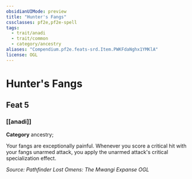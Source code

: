 ```yaml
---
obsidianUIMode: preview
title: "Hunter's Fangs"
cssclasses: pf2e,pf2e-spell
tags:
  - trait/anadi
  - trait/common
  - category/ancestry
aliases: "Compendium.pf2e.feats-srd.Item.PWKFdaNghx1YMKlA"
license: OGL
---
```

# Hunter's Fangs
## Feat 5
### [[anadi]]

**Category** ancestry; 




Your fangs are exceptionally painful. Whenever you score a critical hit with your fangs unarmed attack, you apply the unarmed attack's critical specialization effect.

*Source: Pathfinder Lost Omens: The Mwangi Expanse*
*OGL*
